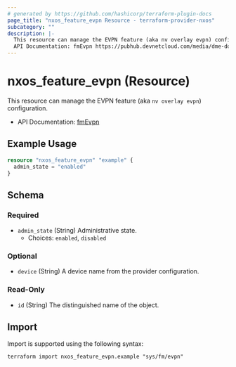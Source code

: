 ```yaml
---
# generated by https://github.com/hashicorp/terraform-plugin-docs
page_title: "nxos_feature_evpn Resource - terraform-provider-nxos"
subcategory: ""
description: |-
  This resource can manage the EVPN feature (aka nv overlay evpn) configuration.
  API Documentation: fmEvpn https://pubhub.devnetcloud.com/media/dme-docs-10-2-2/docs/Feature%20Management/fm:Evpn/
---
```


# nxos_feature_evpn (Resource)

This resource can manage the EVPN feature (aka `nv overlay evpn`) configuration.

- API Documentation: [fmEvpn](https://pubhub.devnetcloud.com/media/dme-docs-10-2-2/docs/Feature%20Management/fm:Evpn/)

## Example Usage

```terraform
resource "nxos_feature_evpn" "example" {
  admin_state = "enabled"
}
```

<!-- schema generated by tfplugindocs -->
## Schema

### Required

- `admin_state` (String) Administrative state.
  - Choices: `enabled`, `disabled`

### Optional

- `device` (String) A device name from the provider configuration.

### Read-Only

- `id` (String) The distinguished name of the object.

## Import

Import is supported using the following syntax:

```shell
terraform import nxos_feature_evpn.example "sys/fm/evpn"
```
